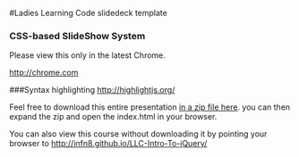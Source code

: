 #Ladies Learning Code slidedeck template

### CSS-based SlideShow System
Please view this only in the latest Chrome. 

http://chrome.com

###Syntax highlighting
http://highlightjs.org/

Feel free to download this entire presentation [in a zip file here](https://github.com/infn8/LLC-Intro-To-jQuery/zipball/master).  you can then expand the zip and open the index.html in your browser.

You can also view this course without downloading it by pointing your browser to <http://infn8.github.io/LLC-Intro-To-jQuery/>